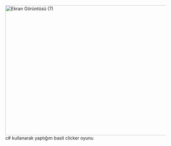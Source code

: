 <img width="795" height="409" alt="Ekran Görüntüsü (7)" src="https://github.com/user-attachments/assets/ab8fb6d2-3494-43d6-b669-223a73268e8b" />
c# kullanarak yaptığım basit clicker oyunu
